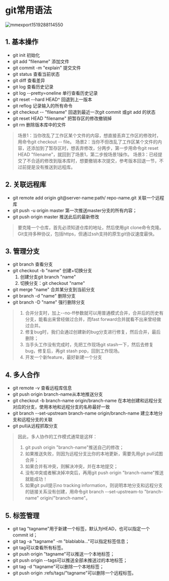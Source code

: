 # git常用语法

![mmexport1519288114550](https://i.loli.net/2019/05/26/5cea7a37e528562269.jpg)

## 1. 基本操作

* git init 初始化
* git add "filename" 添加文件
* git commit -m "explain"  提交文件
* git status 查看当前状态
* git diff 查看差异
* git log 查看历史记录
* git log --pretty=oneline 单行查看历史记录
* git reset --hard HEAD^ 回退到上一版本
* git reflog 记录输入的所有命令
* git checkout -- "filename" 回退到最近一次git commit 或git add 的状态
* git reset HEAD "filename" 把暂存区的修改撤销掉
* git rm 删除版本库中的文件

>场景1：当你改乱了工作区某个文件的内容，想直接丢弃工作区的修改时，用命令git checkout -- file。
>场景2：当你不但改乱了工作区某个文件的内容，还添加到了暂存区时，想丢弃修改，分两步，第一步用命令git reset HEAD  "filename"，就回到了场景1，第二步按场景1操作。
>场景3：已经提交了不合适的修改到版本库时，想要撤销本次提交，参考版本回退一节，不过前提是没有推送到远程库。

## 2. 关联远程库

* git remote add origin git@server-name:path/   repo-name.git 关联一个远程库
* git push -u origin master 第一次推送master分支的所有内容；
* git push origin master 推送此后的最新修改

>要克隆一个仓库，首先必须知道仓库的地址，然后使用git clone命令克隆。
>Git支持多种协议，包括https，但通过ssh支持的原生git协议速度最快。

## 3. 管理分支

* git branch 查看分支
* git checkout -b "name" 创建+切换分支
  1. 创建分支git branch "name"
  2. 切换分支：git checkout "name"
* git merge "name" 合并某分支到当前分支
* git branch -d "name"  删除分支
* git branch -D "name" 强行删除分支

>1. 合并分支时，加上--no-ff参数就可以用普通模式合并，合并后的历史有分支，能看出来曾经做过合并，而fast forward合并就看不出来曾经做过合并。
>2. 修复bug时，我们会通过创建新的bug分支进行修复，然后合并，最后删除；
>3. 当手头工作没有完成时，先把工作现场git stash一下，然后去修复bug，修复后，再git stash pop，回到工作现场。
>4. 开发一个新feature，最好新建一个分支

## 4. 多人合作

* git remote -v 查看远程库信息
* git push origin branch-name从本地推送分支
* git checkout -b branch-name origin/branch-name 在本地创建和远程分支对应的分支，使用本地和远程分支的名称最好一致
* git branch --set-upstream branch-name origin/branch-name 建立本地分支和远程分支的关联
* git pull从远程抓取分支

>因此，多人协作的工作模式通常是这样：
>
>1. git push origin "branch-name"推送自己的修改；
>2. 如果推送失败，则因为远程分支比你的本地更新，需要先用git pull试图合并；
>3. 如果合并有冲突，则解决冲突，并在本地提交；
>4. 没有冲突或者解决掉冲突后，再用git push origin "branch-name"推送就能成功！
>5. 如果git pull提示no tracking information，则说明本地分支和远程分支的链接关系没有创建，用命令git branch --set-upstream-to "branch-name" origin/"branch-name"。

## 5. 标签管理

* git tag "tagname"用于新建一个标签，默认为HEAD，也可以指定一个commit id；
* git tag -a "tagname" -m "blablabla..."可以指定标签信息；
* git tag可以查看所有标签。
* git push origin "tagname"可以推送一个本地标签；
* git push origin --tags可以推送全部未推送过的本地标签；
* git tag -d "tagname"可以删除一个本地标签；
* git push origin :refs/tags/"tagname"可以删除一个远程标签。
